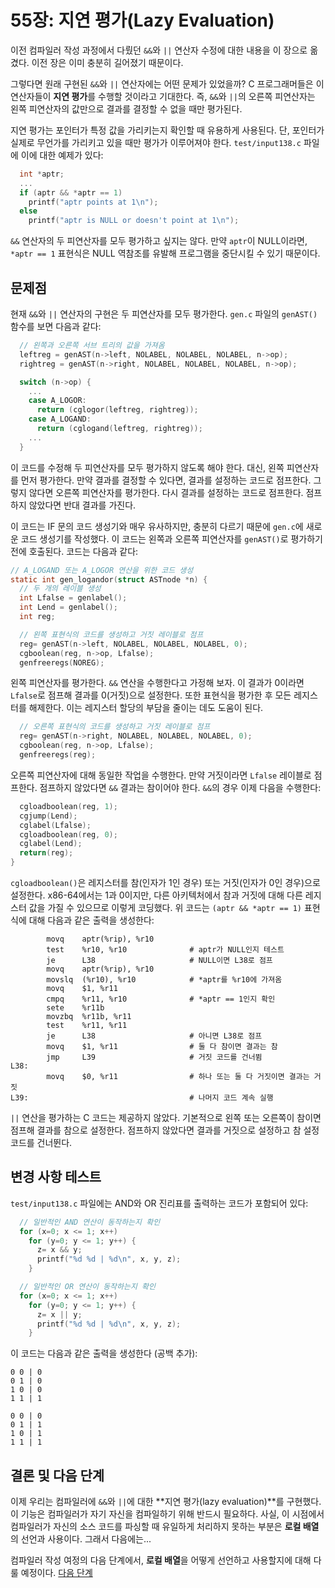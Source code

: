 # 55장: 지연 평가(Lazy Evaluation)

이전 컴파일러 작성 과정에서 다뤘던 `&&`와 `||` 연산자 수정에 대한 내용을 이 장으로 옮겼다. 이전 장은 이미 충분히 길어졌기 때문이다.

그렇다면 원래 구현된 `&&`와 `||` 연산자에는 어떤 문제가 있었을까? C 프로그래머들은 이 연산자들이 **지연 평가**를 수행할 것이라고 기대한다. 즉, `&&`와 `||`의 오른쪽 피연산자는 왼쪽 피연산자의 값만으로 결과를 결정할 수 없을 때만 평가된다.

지연 평가는 포인터가 특정 값을 가리키는지 확인할 때 유용하게 사용된다. 단, 포인터가 실제로 무언가를 가리키고 있을 때만 평가가 이루어져야 한다. `test/input138.c` 파일에 이에 대한 예제가 있다:

```c
  int *aptr;
  ...
  if (aptr && *aptr == 1)
    printf("aptr points at 1\n");
  else
    printf("aptr is NULL or doesn't point at 1\n");
```

`&&` 연산자의 두 피연산자를 모두 평가하고 싶지는 않다. 만약 `aptr`이 NULL이라면, `*aptr == 1` 표현식은 NULL 역참조를 유발해 프로그램을 중단시킬 수 있기 때문이다.


## 문제점

현재 `&&`와 `||` 연산자의 구현은 두 피연산자를 모두 평가한다. `gen.c` 파일의 `genAST()` 함수를 보면 다음과 같다:

```c
  // 왼쪽과 오른쪽 서브 트리의 값을 가져옴
  leftreg = genAST(n->left, NOLABEL, NOLABEL, NOLABEL, n->op);
  rightreg = genAST(n->right, NOLABEL, NOLABEL, NOLABEL, n->op);

  switch (n->op) {
    ...
    case A_LOGOR:
      return (cglogor(leftreg, rightreg));
    case A_LOGAND:
      return (cglogand(leftreg, rightreg));
    ...
  }
```

이 코드를 수정해 두 피연산자를 모두 평가하지 않도록 해야 한다. 대신, 왼쪽 피연산자를 먼저 평가한다. 만약 결과를 결정할 수 있다면, 결과를 설정하는 코드로 점프한다. 그렇지 않다면 오른쪽 피연산자를 평가한다. 다시 결과를 설정하는 코드로 점프한다. 점프하지 않았다면 반대 결과를 가진다.

이 코드는 IF 문의 코드 생성기와 매우 유사하지만, 충분히 다르기 때문에 `gen.c`에 새로운 코드 생성기를 작성했다. 이 코드는 왼쪽과 오른쪽 피연산자를 `genAST()`로 평가하기 전에 호출된다. 코드는 다음과 같다:

```c
// A_LOGAND 또는 A_LOGOR 연산을 위한 코드 생성
static int gen_logandor(struct ASTnode *n) {
  // 두 개의 레이블 생성
  int Lfalse = genlabel();
  int Lend = genlabel();
  int reg;

  // 왼쪽 표현식의 코드를 생성하고 거짓 레이블로 점프
  reg= genAST(n->left, NOLABEL, NOLABEL, NOLABEL, 0);
  cgboolean(reg, n->op, Lfalse);
  genfreeregs(NOREG);
```

왼쪽 피연산자를 평가한다. `&&` 연산을 수행한다고 가정해 보자. 이 결과가 0이라면 `Lfalse`로 점프해 결과를 0(거짓)으로 설정한다. 또한 표현식을 평가한 후 모든 레지스터를 해제한다. 이는 레지스터 할당의 부담을 줄이는 데도 도움이 된다.

```c
  // 오른쪽 표현식의 코드를 생성하고 거짓 레이블로 점프
  reg= genAST(n->right, NOLABEL, NOLABEL, NOLABEL, 0);
  cgboolean(reg, n->op, Lfalse);
  genfreeregs(reg);
```

오른쪽 피연산자에 대해 동일한 작업을 수행한다. 만약 거짓이라면 `Lfalse` 레이블로 점프한다. 점프하지 않았다면 `&&` 결과는 참이어야 한다. `&&`의 경우 이제 다음을 수행한다:

```c
  cgloadboolean(reg, 1);
  cgjump(Lend);
  cglabel(Lfalse);
  cgloadboolean(reg, 0);
  cglabel(Lend);
  return(reg);
}
```

`cgloadboolean()`은 레지스터를 참(인자가 1인 경우) 또는 거짓(인자가 0인 경우)으로 설정한다. x86-64에서는 1과 0이지만, 다른 아키텍처에서 참과 거짓에 대해 다른 레지스터 값을 가질 수 있으므로 이렇게 코딩했다. 위 코드는 `(aptr && *aptr == 1)` 표현식에 대해 다음과 같은 출력을 생성한다:

```
        movq    aptr(%rip), %r10
        test    %r10, %r10              # aptr가 NULL인지 테스트
        je      L38                     # NULL이면 L38로 점프
        movq    aptr(%rip), %r10
        movslq  (%r10), %r10            # *aptr를 %r10에 가져옴
        movq    $1, %r11
        cmpq    %r11, %r10              # *aptr == 1인지 확인
        sete    %r11b
        movzbq  %r11b, %r11
        test    %r11, %r11
        je      L38                     # 아니면 L38로 점프
        movq    $1, %r11                # 둘 다 참이면 결과는 참
        jmp     L39                     # 거짓 코드를 건너뜀
L38:
        movq    $0, %r11                # 하나 또는 둘 다 거짓이면 결과는 거짓
L39:                                    # 나머지 코드 계속 실행
```

`||` 연산을 평가하는 C 코드는 제공하지 않았다. 기본적으로 왼쪽 또는 오른쪽이 참이면 점프해 결과를 참으로 설정한다. 점프하지 않았다면 결과를 거짓으로 설정하고 참 설정 코드를 건너뛴다.


## 변경 사항 테스트

`test/input138.c` 파일에는 AND와 OR 진리표를 출력하는 코드가 포함되어 있다:

```c
  // 일반적인 AND 연산이 동작하는지 확인
  for (x=0; x <= 1; x++)
    for (y=0; y <= 1; y++) {
      z= x && y;
      printf("%d %d | %d\n", x, y, z);
    }

  // 일반적인 OR 연산이 동작하는지 확인
  for (x=0; x <= 1; x++)
    for (y=0; y <= 1; y++) {
      z= x || y;
      printf("%d %d | %d\n", x, y, z);
    }
```

이 코드는 다음과 같은 출력을 생성한다 (공백 추가):

```
0 0 | 0
0 1 | 0
1 0 | 0
1 1 | 1

0 0 | 0
0 1 | 1
1 0 | 1
1 1 | 1
```


## 결론 및 다음 단계

이제 우리는 컴파일러에 `&&`와 `||`에 대한 **지연 평가(lazy evaluation)**를 구현했다. 이 기능은 컴파일러가 자기 자신을 컴파일하기 위해 반드시 필요하다. 사실, 이 시점에서 컴파일러가 자신의 소스 코드를 파싱할 때 유일하게 처리하지 못하는 부분은 **로컬 배열**의 선언과 사용이다. 그래서 다음에는...

컴파일러 작성 여정의 다음 단계에서, **로컬 배열**을 어떻게 선언하고 사용할지에 대해 다룰 예정이다. [다음 단계](../56_Local_Arrays/Readme.md)


